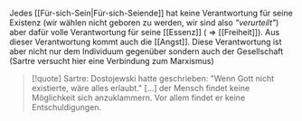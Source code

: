 Jedes [[Für-sich-Sein|Für-sich-Seiende]] hat keine Verantwortung für seine Existenz (wir wählen nicht geboren zu werden, wir sind also _"verurteilt"_) aber dafür volle Verantwortung für seine [[Essenz]] ( ⇒ [[Freiheit]]).
Aus dieser Verantwortung kommt auch die [[Angst]].
Diese Verantwortung ist aber nicht nur dem Individuum gegenüber sondern auch der Gesellschaft (Sartre versucht hier eine Verbindung zum Marxismus)

>[!quote] Sartre:
>Dostojewski hatte geschrieben: "Wenn Gott nicht existierte, wäre alles erlaubt." [...] der Mensch findet keine Möglichkeit sich anzuklammern. Vor allem findet er keine Entschuldigungen.
